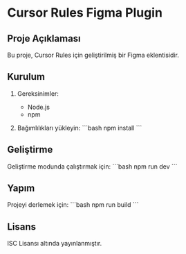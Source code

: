 # Cursor Rules Figma Plugin

## Proje Açıklaması
Bu proje, Cursor Rules için geliştirilmiş bir Figma eklentisidir.

## Kurulum
1. Gereksinimler:
   - Node.js
   - npm

2. Bağımlılıkları yükleyin:
\`\`\`bash
npm install
\`\`\`

## Geliştirme
Geliştirme modunda çalıştırmak için:
\`\`\`bash
npm run dev
\`\`\`

## Yapım
Projeyi derlemek için:
\`\`\`bash
npm run build
\`\`\`

## Lisans
ISC Lisansı altında yayınlanmıştır. 
